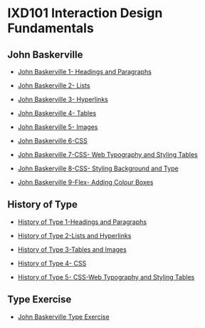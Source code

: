 IXD101 Interaction Design Fundamentals
======================================

John Baskerville
----------------
- [John Baskerville 1- Headings and Paragraphs](https://bigajwiktoria.github.io/john_baskerville/john_baskerville.html)

- [John Baskerville 2- Lists](https://bigajwiktoria.github.io/john_baskerville/john_baskerville2.html)

- [John Baskerville 3- Hyperlinks](https://bigajwiktoria.github.io/john_baskerville/john_baskerville3.html)

- [John Baskerville 4- Tables](https://bigajwiktoria.github.io/john_baskerville/john_baskerville4.html)

- [John Baskerville 5- Images](https://bigajwiktoria.github.io/john_baskerville/john_baskerville5.html)

- [John Baskerville 6-CSS ](https://bigajwiktoria.github.io/john_baskerville/john_baskerville6.html)

- [John Baskerville 7-CSS- Web Typography and Styling Tables ](https://bigajwiktoria.github.io/john_baskerville/john_baskerville7.html)

- [John Baskerville 8-CSS- Styling Background and Type ](https://bigajwiktoria.github.io/john_baskerville/john_baskerville8.html)

- [John Baskerville 9-Flex- Adding Colour Boxes ](https://bigajwiktoria.github.io/john_baskerville/john_baskerville9.html)

History of Type
-----------------
- [History of Type 1-Headings and Paragraphs](https://bigajwiktoria.github.io/john_baskerville/a_brief_history_of_type.html) 

- [History of Type 2-Lists and Hyperlinks](https://bigajwiktoria.github.io/john_baskerville/a_brief_history_of_type2.html)

- [History of Type 3-Tables and Images](https://bigajwiktoria.github.io/john_baskerville/a_brief_history_of_type3.html)

- [History of Type 4- CSS](https://bigajwiktoria.github.io/john_baskerville/a_brief_history_of_type4.html)

- [History of Type 5- CSS-Web Typography and Styling Tables](https://bigajwiktoria.github.io/john_baskerville/a_brief_history_of_type5.html)


Type Exercise
-----------------
- [John Baskerville Type Exercise ](https://bigajwiktoria.github.io/john_baskerville/baskerville_exercise.html)
